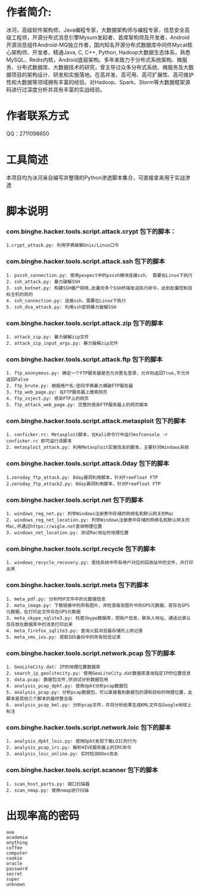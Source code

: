 # 作者简介: 
冰河，高级软件架构师，Java编程专家，大数据架构师与编程专家，信息安全高级工程师，开源分布式消息引擎Mysum发起者、首席架构师及开发者，Android开源消息组件Android-MQ独立作者，国内知名开源分布式数据库中间件Mycat核心架构师、开发者，精通Java, C, C++, Python, Hadoop大数据生态体系，熟悉MySQL、Redis内核，Android底层架构。多年来致力于分布式系统架构、微服务、分布式数据库、大数据技术的研究，曾主导过众多分布式系统、微服务及大数据项目的架构设计、研发和实施落地。在高并发、高可用、高可扩展性、高可维护性和大数据等领域拥有丰富的经验。对Hadoop、Spark、Storm等大数据框架源码进行过深度分析并具有丰富的实战经验。

# 作者联系方式
QQ：2711098650

# 工具简述
本项目均为冰河亲自编写并整理的Python渗透脚本集合，可直接拿来用于实战渗透

# 脚本说明
### com.binghe.hacker.tools.script.attack.crypt 包下的脚本：
```
1.crypt_attack.py: 利用字典破解Unix/Linux口令 
``` 
  
### com.binghe.hacker.tools.script.attack.ssh 包下的脚本
```
1. pxssh_connection.py: 使用pexpect中的pxssh模块连接ssh， 需要在Linux下执行  
2. ssh_attack.py: 暴力破解SSH  
3. ssh_botnet.py: 构建SSH僵尸网络,批量向多个SSH终端发送执行命令，达到批量控制目标主机的目的  
4. ssh_connection.py: 连接ssh，需要在Linux下执行  
5. ssh_dsa_attack.py: 利用ssh密钥暴力破解SSH 
``` 
  
### com.binghe.hacker.tools.script.attack.zip 包下的脚本
```
1. attack_zip.py: 暴力破解zip文件  
2. attack_zip_input_args.py: 暴力破解zip文件  
```
### com.binghe.hacker.tools.script.attack.ftp 包下的脚本
```
1. ftp_anonymous.py: 确定一个FTP服务器是否允许匿名登录，允许则返回True,不允许返回False
2. ftp_brute.py: 根据用户名:密码字典暴力爆破FTP服务器
3. ftp_web_page.py: 在FTP服务器上搜索网页
4. ftp_inject.py: 感染FTP上的网页
5. ftp_attack_web_page.py: 完整的感染FTP服务器上的网页脚本
```
### com.binghe.hacker.tools.script.attack.metasploit 包下的脚本
```
1. conficker.rc: Metasploit脚本，在Kali命令行中运行msfconsole -r conficker.rc 即可运行该脚本
2. metasploit_attack.py: 利用Metasploit实施攻击的脚本，主要针对Windows系统
```
### com.binghe.hacker.tools.script.attack.0day 包下的脚本
```
1.zeroday_ftp_attack.py: 0day漏洞利用脚本，针对FreeFloat FTP
2.zeroday_ftp_attack2.py: 0day漏洞利用脚本，针对FreeFloat FTP
```
### com.binghe.hacker.tools.script.net 包下的脚本
```
1. windows_reg_net.py: 列举Windows注册表中存储的网络名和默认网关的Mac
2. windows_reg_net_location.py: 列举Windows注册表中存储的网络名和默认网关的Mac,并通过https://wigle.net查询物理位置
3. windows_net_location.py: 测试Mac地址的地理位置
```
### com.binghe.hacker.tools.script.recycle 包下的脚本
```
1. windows_recycle_recovery.py: 查找系统中所有用户对应的回收站中的文件，并打印出来
```
### com.binghe.hacker.tools.script.meta 包下的脚本
```
1. meta_pdf.py: 分析PDF文件中的元数据信息
2. meta_image.py: 下载链接中的所有图片，并检查每张图片中的GPS元数据，若存在GPS元数据，在打印此文件存在GPS元数据
3. meta_skype_sqlite3.py: 检查Skype数据库，把账户信息、联系人地址、通话记录以及存放在数据库中的消息打印出来
4. meta_firefox_sqlite3.py: 查询火狐浏览器存储的上网记录
5. meta_sms_ios.py: 提取IOS备份中的所有短信记录
```
### com.binghe.hacker.tools.script.network.pcap 包下的脚本
```
1. GeoLiteCity.dat: IP的地理位置数据库
2. search_ip_geolitecity.py: 使用GeoLiteCity.dat数据库查询指定IP的位置信息
3. data.pcap: 数据包文件,供测试分析数据包用
4. analysis_pcap_dpkt.py: 使用dpkt分析pcap数据包
5. analysis_pcap.py: 分析pcap数据包，可以直接看到数据包的源和目标的物理位置，此脚本是其他三个脚本的最终整合版
6. analysis_pcap_kml.py: 分析pcap文件，并将分析结果生成KML文件在Google地球上标注

```
### com.binghe.hacker.tools.script.network.loic 包下的脚本
```
1. analysis_dpkt_loic.py: 使用Dpkt发现下载LOIC的行为
2. analysis_pcap_irc.py: 解析HIVE服务器上的IRC命令
3. analysis_loic_online.py: 实时检测DDos攻击
```
### com.binghe.hacker.tools.script.scanner 包下的脚本
```
1. scan_host_ports.py: 端口扫描器  
2. scan_nmap.py: 使用nmap进行扫描
```

# 出现率高的密码
```
aaa
academia
anything
coffee
computer
cookie
oracle
password
secret
super
unknown
```